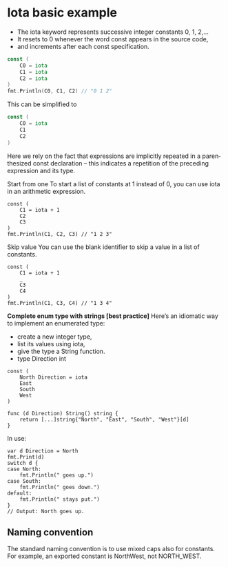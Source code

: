 # Iota basic example

* The iota keyword represents successive integer constants 0, 1, 2,…
* It resets to 0 whenever the word const appears in the source code,
* and increments after each const specification.

```go
const (
    C0 = iota
    C1 = iota
    C2 = iota
)
fmt.Println(C0, C1, C2) // "0 1 2"
```

This can be simplified to

```go
const (
    C0 = iota
    C1
    C2
)
```

Here we rely on the fact that expressions are implicitly repeated in a paren­thesized const declaration – this indicates a repetition of the preceding expression and its type.

Start from one To start a list of constants at 1 instead of 0, you can use iota in an arithmetic expression.

```text
const (
    C1 = iota + 1
    C2
    C3
)
fmt.Println(C1, C2, C3) // "1 2 3"
```

Skip value You can use the blank identifier to skip a value in a list of constants.

```text
const (
    C1 = iota + 1
    _
    C3
    C4
)
fmt.Println(C1, C3, C4) // "1 3 4"
```

**Complete enum type with strings \[best practice\]** Here’s an idiomatic way to implement an enumerated type:

* create a new integer type,
* list its values using iota,
* give the type a String function.
* type Direction int

```text
const (
    North Direction = iota
    East
    South
    West
)

func (d Direction) String() string {
    return [...]string{"North", "East", "South", "West"}[d]
}
```

In use:

```text
var d Direction = North
fmt.Print(d)
switch d {
case North:
    fmt.Println(" goes up.")
case South:
    fmt.Println(" goes down.")
default:
    fmt.Println(" stays put.")
}
// Output: North goes up.
```

## Naming convention

The standard naming convention is to use mixed caps also for constants. For example, an exported constant is NorthWest, not NORTH\_WEST.

